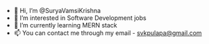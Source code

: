 - 👋 Hi, I’m @SuryaVamsiKrishna
- 👀 I’m interested in Software Development jobs 
- 🌱 I’m currently learning MERN stack
- 📫 You can contact me through my email - svkpulapa@gmail.com

